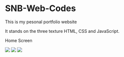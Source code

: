 # SNB-Web-Codes
This is my pesonal portfolio website

It stands on the three texture HTML, CSS and JavaScript.

Home Screen

![](images/Screenshot%20(62).png)
![](images/Screenshot%20(63).png)
![](images/Screenshot%20(64).png)

